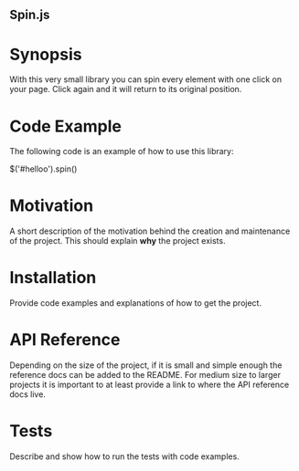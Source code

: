 ## Spin.js
# Synopsis

With this very small library you can spin every element with one click on your page. Click again and it will return to its original position.

# Code Example

The following code is an example of how to use this library:

$('#helloo').spin()

# Motivation

A short description of the motivation behind the creation and maintenance of the project. This should explain **why** the project exists.

# Installation

Provide code examples and explanations of how to get the project.

# API Reference

Depending on the size of the project, if it is small and simple enough the reference docs can be added to the README. For medium size to larger projects it is important to at least provide a link to where the API reference docs live.

# Tests

Describe and show how to run the tests with code examples.
